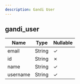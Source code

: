 ```yaml
---
description: Gandi User
---
```

gandi_user
----------

| **Name** | **Type** | **Nullable** |
| -------- | -------- | ------------ |
| email    | String   | &check;      |
| id       | String   | &cross;      |
| name     | String   | &check;      |
| username | String   | &check;      |
